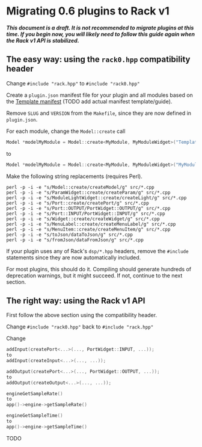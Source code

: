 # Migrating 0.6 plugins to Rack v1

***This document is a draft. It is not recommended to migrate plugins at this time. If you begin now, you will likely need to follow this guide again when the Rack v1 API is stabilized.***

## The easy way: using the `rack0.hpp` compatibility header

Change `#include "rack.hpp"` to `#include "rack0.hpp"`

Create a `plugin.json` manifest file for your plugin and all modules based on the [Template manifest](https://github.com/VCVRack/Template/blob/v1/plugin.json) (TODO add actual manifest template/guide).

Remove `SLUG` and `VERSION` from the `Makefile`, since they are now defined in `plugin.json`.

For each module, change the `Model::create` call
```cpp
Model *modelMyModule = Model::create<MyModule, MyModuleWidget>("Template", "MyModule", "My Module", OSCILLATOR_TAG);
```
to
```cpp
Model *modelMyModule = Model::create<MyModule, MyModuleWidget>("MyModule");
```

Make the following string replacements (requires Perl).
```
perl -p -i -e "s/Model::create/createModel/g" src/*.cpp
perl -p -i -e "s/ParamWidget::create/createParam/g" src/*.cpp
perl -p -i -e "s/ModuleLightWidget::create/createLight/g" src/*.cpp
perl -p -i -e "s/Port::create/createPort/g" src/*.cpp
perl -p -i -e "s/Port::OUTPUT/PortWidget::OUTPUT/g" src/*.cpp
perl -p -i -e "s/Port::INPUT/PortWidget::INPUT/g" src/*.cpp
perl -p -i -e "s/Widget::create/createWidget/g" src/*.cpp
perl -p -i -e "s/MenuLabel::create/createMenuLabel/g" src/*.cpp
perl -p -i -e "s/MenuItem::create/createMenuItem/g" src/*.cpp
perl -p -i -e "s/toJson/dataToJson/g" src/*.cpp
perl -p -i -e "s/fromJson/dataFromJson/g" src/*.cpp
```

If your plugin uses any of Rack's `dsp/*.hpp` headers, remove the `#include` statements since they are now automatically included.

For most plugins, this should do it.
Compiling should generate hundreds of deprecation warnings, but it might succeed.
If not, continue to the next section.

## The right way: using the Rack v1 API

First follow the above section using the compatibility header.

Change `#include "rack0.hpp"` back to `#include "rack.hpp"`

Change
```cpp
addInput(createPort<...>(..., PortWidget::INPUT, ...));
to
addInput(createInput<...>(..., ...));
```

```cpp
addOutput(createPort<...>(..., PortWidget::OUTPUT, ...));
to
addOutput(createOutput<...>(..., ...));
```

```cpp
engineGetSampleRate()
to
app()->engine->getSampleRate()
```

```cpp
engineGetSampleTime()
to
app()->engine->getSampleTime()
```

TODO
